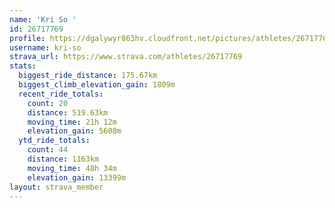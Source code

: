 ```yaml
---
name: 'Kri So '
id: 26717769
profile: https://dgalywyr863hv.cloudfront.net/pictures/athletes/26717769/7761026/14/large.jpg
username: kri-so
strava_url: https://www.strava.com/athletes/26717769
stats:
  biggest_ride_distance: 175.67km
  biggest_climb_elevation_gain: 1809m
  recent_ride_totals:
    count: 20
    distance: 519.63km
    moving_time: 21h 12m
    elevation_gain: 5608m
  ytd_ride_totals:
    count: 44
    distance: 1163km
    moving_time: 48h 34m
    elevation_gain: 13399m
layout: strava_member
--- 
```

